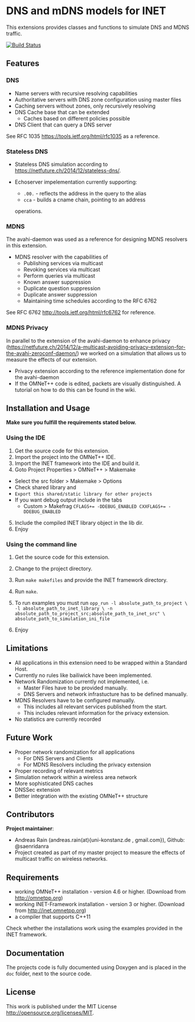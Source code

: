 # DNS and mDNS models for INET

This extensions provides classes and functions to simulate DNS and
MDNS traffic.

[![Build Status](http://saenatwork.org/jenkins/job/inet-dns-extension/badge/icon)](http://saenridanra.de/jenkins/job/inet-dns-extension/)

## Features

### DNS
- Name servers with recursive resolving capabilities
- Authoritative servers with DNS zone configuration using master files
- Caching servers without zones, only recursively resolving
- DNS Cache base that can be extended
  - Caches based on different policies possible
- DNS Client that can query a DNS server

See RFC 1035 https://tools.ietf.org/html/rfc1035 as a reference.

### Stateless DNS
- Stateless DNS simulation according to
https://netfuture.ch/2014/12/stateless-dns/.
- Echoserver impelementation currently supporting:
  - `.00.` - reflects the address in the query to the alias
  - `cca` - builds a cname chain, pointing to an address

  operations.

### MDNS
The avahi-daemon was used as a reference for designing MDNS resolvers in this
extension.

- MDNS resolver with the capabilities of
  - Publishing services via multicast
  - Revoking services via multicast
  - Perform queries via multicast
  - Known answer suppression
  - Duplicate question suppression
  - Duplicate answer suppression
  - Maintaining time schedules according to the RFC 6762

See RFC 6762 http://tools.ietf.org/html/rfc6762 for reference.

### MDNS Privacy

In parallel to the extension of the avahi-daemon to enhance privacy (https://netfuture.ch/2014/12/a-multicast-avoiding-privacy-extension-for-the-avahi-zeroconf-daemon/) we worked on a simulation that allows us to measure the effects of our
extension.

- Privacy extension according to the reference implementation done for the
avahi-daemon
- If the OMNeT++ code is edited, packets are visually distinguished. A tutorial
on how to do this can be found in the wiki.

## Installation and Usage

**Make sure you fulfill the requirements stated below.**

### Using the IDE

1. Get the source code for this extension.
2. Import the project into the OMNeT++ IDE.
3. Import the INET framework into the IDE and build it.
4. Goto Project Properties > OMNeT++ > Makemake
 - Select the src folder > Makemake > Options
 - Check shared library and
 - `Export this shared/static library for other projects`
 - If you want debug output include in the tabs
    - Custom > Makefrag `CFLAGS+= -DDEBUG_ENABLED CXXFLAGS+= -DDEBUG_ENABLED`
5. Include the compiled INET library object in the lib dir.
6. Enjoy

### Using the command line

1. Get the source code for this extension.
2. Change to the project directory.
3. Run `make makefiles` and provide the INET framework directory.
4. Run `make`.
5. To run examples you must run
        ```opp_run -l absolute_path_to_project \
        -l absolute_path_to_inet_library \
        -n absolute_path_to_project_src;absolute_path_to_inet_src" \
        absolute_path_to_simulation_ini_file```

6. Enjoy

## Limitations

- All applications in this extension need to be wrapped within a Standard Host.
- Currently no rules like bailiwick have been implemented.
- Network Randomization currently not implemented, i.e.
  - Master Files have to be provided manually.
  - DNS Servers and network infrastucture has to be defined manually.
- MDNS Resolvers have to be configured manually.
  - This includes all relevant services published from the start.
  - This includes relevant information for the privacy extension.
- No statistics are currently recorded

## Future Work

- Proper network randomization for all applications
  - For DNS Servers and Clients
  - For MDNS Resolvers including the privacy extension
- Proper recording of relevant metrics
- Simulation network within a wireless area network
- More sophisticated DNS caches
- DNSSec extension
- Better integration with the existing OMNeT++ structure


## Contributors

**Project maintainer**:

- Andreas Rain (andreas.rain(at){uni-konstanz.de , gmail.com}),
Github: @saenridanra
 - Project created as part of my master project
 to measure the effects of multicast
 traffic on wireless networks.

## Requirements

- working OMNeT++ installation - version 4.6 or higher. (Download from http://omnetpp.org)
- working INET-Framework installation - version 3 or higher. (Download from http://inet.omnetpp.org)
- a compiler that supports C++11

Check whether the installations work using the examples provided in the INET
framework.

## Documentation

The projects code is fully documented using Doxygen and is placed
in the `doc` folder, next to the source code.

## License

This work is published under the MIT License http://opensource.org/licenses/MIT.

